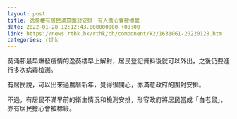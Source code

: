 ```yaml
---
layout: post
title: 逸葵樓有居民滿意圍封安排　有人擔心會被標籤
date: 2022-01-28 12:12:43.000000000 +08:00
link: https://news.rthk.hk/rthk/ch/component/k2/1631061-20220128.htm
categories: rthk
---
```


葵涌邨最早爆發疫情的逸葵樓早上解封，居民登記資料後就可以外出，之後仍要進行多次病毒檢測。

有居民說，可以出來過農曆新年，覺得很開心，亦滿意政府的圍封安排。

不過，有居民不滿早前的衛生情況和檢測安排，形容政府將居民當成「白老鼠」，亦有居民擔心會被標籤。
